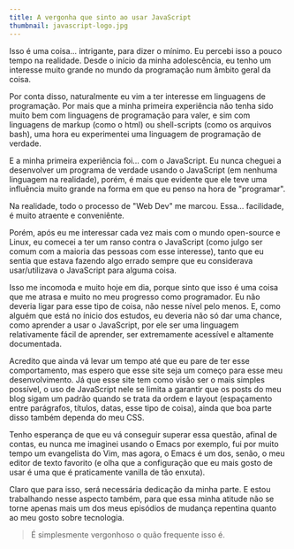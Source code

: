 ```yaml
---
title: A vergonha que sinto ao usar JavaScript
thumbnail: javascript-logo.jpg
---
```

Isso é uma coisa… intrigante, para dizer o mínimo. Eu percebi isso a pouco
tempo na realidade. Desde o início da minha adolescência, eu tenho um interesse
muito grande no mundo da programação num âmbito geral da coisa.

Por conta disso, naturalmente eu vim a ter interesse em linguagens de
programação. Por mais que a minha primeira experiência não tenha sido muito bem
com linguagens de programação para valer, e sim com linguagens de markup (como
o html) ou shell-scripts (como os arquivos bash), uma hora eu experimentei uma
linguagem de programação de verdade.

E a minha primeira experiência foi… com o JavaScript. Eu nunca cheguei a
desenvolver um programa de verdade usando o JavaScript (em nenhuma linguagem na
realidade), porém, é mais que evidente que ele teve uma influência muito grande
na forma em que eu penso na hora de "programar".

Na realidade, todo o processo de "Web Dev" me marcou. Essa… facilidade, é muito
atraente e conveniênte.

Porém, após eu me interessar cada vez mais com o mundo open-source e Linux, eu
comecei a ter um ranso contra o JavaScript (como julgo ser comum com a maioria
das pessoas com esse interesse), tanto que eu sentia que estava fazendo algo
errado sempre que eu considerava usar/utilizava o JavaScript para alguma coisa.

Isso me incomoda e muito hoje em dia, porque sinto que isso é uma coisa que me
atrasa e muito no meu progresso como programador. Eu não deveria ligar para
esse tipo de coisa, não nesse nível pelo menos. E, como alguém que está no
ínicio dos estudos, eu deveria não só dar uma chance, como aprender a usar o
JavaScript, por ele ser uma linguagem relativamente fácil de aprender, ser
extremamente acessível e altamente documentada.

Acredito que ainda vá levar um tempo até que eu pare de ter esse comportamento,
mas espero que esse site seja um começo para esse meu desenvolvimento. Já que
esse site tem como visão ser o mais simples possível, o uso de JavaScript nele
se limita a garantir que os posts do meu blog sigam um padrão quando se trata
da ordem e layout (espaçamento entre parágrafos, títulos, datas, esse tipo de
coisa), ainda que boa parte disso também dependa do meu CSS.

Tenho esperança de que eu vá conseguir superar essa questão, afinal de contas,
eu nunca me imaginei usando o Emacs por exemplo, fui por muito tempo um
evangelista do Vim, mas agora, o Emacs é um dos, senão, o meu editor de texto
favorito (e olha que a configuração que eu mais gosto de usar é uma que é
praticamente vanilla de tão enxuta).

Claro que para isso, será necessária dedicação da minha parte. E estou
trabalhando nesse aspecto também, para que essa minha atitude não se torne
apenas mais um dos meus episódios de mudança repentina quanto ao meu gosto
sobre tecnologia.

> É simplesmente vergonhoso o quão frequente isso é.
